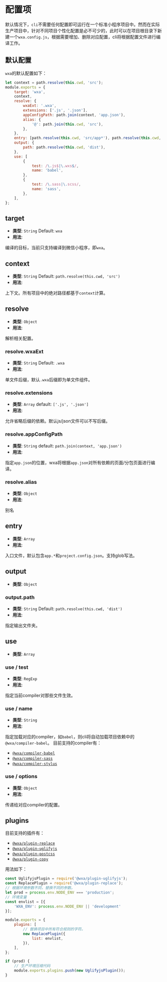 # 配置项
默认情况下，`cli`不需要任何配置即可运行在一个标准小程序项目中。然而在实际生产项目中，针对不同项目个性化配置是必不可少的，此时可以在项目根目录下新建一个`wxa.config.js`，根据需要增加、删除对应配置，cli将根据配置文件进行编译工作。

## 默认配置
`wxa`的默认配置如下：

``` js
let context = path.resolve(this.cwd, 'src');
module.exports = {
    target: 'wxa',
    context,
    resolve: {
        wxaExt: '.wxa',
        extensions: ['.js', '.json'],
        appConfigPath: path.join(context, 'app.json'),
        alias: {
            '@': path.join(this.cwd, 'src'),
        },
    },
    entry: [path.resolve(this.cwd, 'src/app*'), path.resolve(this.cwd, 'src/project.config.json')],
    output: {
        path: path.resolve(this.cwd, 'dist'),
    },
    use: [
        {
            test: /\.js$|\.wxs$/,
            name: 'babel',
        },
        {
            test: /\.sass|\.scss/,
            name: 'sass',
        },
    ],
};
```

## target
- **类型**: `String` Default: `wxa`
- **用法**: 

编译的目标，当前只支持编译到微信小程序，即`wxa`。

## context
- **类型**: `String` Default: `path.resolve(this.cwd, 'src')`
- **用法**:

上下文。所有项目中的绝对路径都基于`context`计算。

## resolve
- **类型**: `Object`
- **用法**:

解析相关配置。

### resolve.wxaExt
- **类型**: `String` Default: `.wxa`
- **用法**: 

单文件后缀，默认`.wxa`后缀即为单文件组件。

### resolve.extensions
- **类型**: `Array` default: `['.js', '.json']`
- **用法**:

允许省略后缀的依赖。默认js/json文件可以不写后缀。

### resolve.appConfigPath
- **类型**: `String` default: `path.join(context, 'app.json')`
- **用法**:

指定`app.json`的位置，wxa将根据`app.json`对所有依赖的页面/分包页面进行编译。

### resolve.alias
- **类型**: `Object`
- **用法**:

别名

## entry
- **类型**: `Array`
- **用法**:

入口文件，默认包含`app.*`和`project.config.json`。支持glob写法。

## output
- **类型**: `Object`
### output.path
- **类型**: `String` Default: `path.resolve(this.cwd, 'dist')`
- **用法**:

指定输出文件夹。

## use 
- **类型**: `Array`

### use / test
- **类型**: `RegExp`
- **用法**:

指定当前compiler对那些文件生效。

### use / name
- **类型**: `String`
- **用法**:

指定加载对应的compiler，如`babel`，则cli将自动加载项目依赖中的`@wxa/compiler-babel`。
目前支持的compiler有：
- [`@wxa/compiler-babel`](https://github.com/Genuifx/wxa/tree/master/packages/wxa-compiler-babel)
- [`@wxa/compiler-sass`](https://github.com/Genuifx/wxa/tree/master/packages/wxa-compiler-sass)
- [`@wxa/compiler-stylus`](https://github.com/Genuifx/wxa/tree/master/packages/wxa-compiler-stylus)

### use / options
- **类型**: `Object`
- **用法**: 

传递给对应compiler的配置。

## plugins
目前支持的插件有：
- [`@wxa/plugin-replace`](https://github.com/Genuifx/wxa/tree/master/packages/wxa-plugin-replace)
- [`@wxa/plugin-uglifyjs`](https://github.com/Genuifx/wxa/tree/master/packages/wxa-plugin-uglifyjs)
- [`@wxa/plugin-postcss`](https://github.com/Genuifx/wxa/tree/master/packages/wxa-plugin-postcss)
- [`@wxa/plugin-copy`](https://github.com/Genuifx/wxa/tree/master/packages/wxa-plugin-copy)

用法如下：

``` js
const UglifyjsPlugin = require('@wxa/plugin-uglifyjs');
const ReplacePlugin = require('@wxa/plugin-replace');
// 根据环境参数不同，替换不同的参数。
let prod = process.env.NODE_ENV === 'production';
// 环境变量
const envlist = [{
    'WXA_ENV': process.env.NODE_ENV || 'development'
}];

module.exports = {
    plugins: [
        // 替换项目中所有符合规则的字符。
        new ReplacePlugin({
            list: envlist,
        }),
    ],
};

if (prod) {
    // 生产环境压缩代码
    module.exports.plugins.push(new UglifyjsPlugin());
}
```
